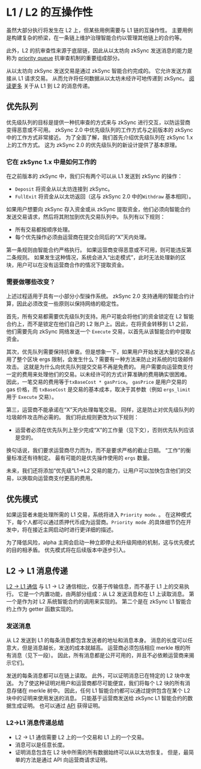 # L1 / L2 的互操作性

虽然大部分执行将发生在 L2 上，但某些用例需要与 L1 链的互操作性。 主要用例是构建复杂的桥梁，在一条链上维护治理智能合约以管理其他链上的合约等。

此外，L2 的抗审查性来源于底层链，因此从以太坊向 zkSync 发送消息的能力是称为 [priority queue](#priority-queue) 抗审查机制的重要组成部分。

从以太坊向 zkSync 发送交易是通过 zkSync 智能合约完成的。 它允许发送方直接从 L1 请求交易。 从而允许将任何数据从以太坊未经许可地传递到 zkSync。
[阅读更多](../bridging/l1-l2.md) 关于从 L1 到 L2 的消息传递。

## 优先队列

优先级队列的目标是提供一种抗审查的方式来与 zkSync 进行交互，以防运营商变得恶意或不可用。
zkSync 2.0 中优先级队列的工作方式与之前版本的 zkSync 中的工作方式非常接近。
为了全面了解，我们首先介绍优先级队列在 zkSync 1.x 上的工作方式。
这为 zkSync 2.0 的优先级队列的新设计提供了基本原理。

### 它在 zkSync 1.x 中是如何工作的

在之前版本的 zkSync 中，我们只有两个可以从 L1 发送到 zkSync 的操作：

- `Deposit` 将资金从以太坊连接到 zkSync。
- `FullExit` 将资金从以太坊返回（这与 zkSync 2.0 中的`Withdraw` 基本相同）。

如果用户想要向 zkSync 存入资金或从 zkSync 提取资金，他们必须向智能合约发送交易请求，然后将其附加到优先交易队列中。 队列有以下规则：

- 所有交易都按顺序处理。
- 每个优先操作必须由运营商在提交合同后的“X”天内处理。

第一条规则由智能合约严格执行。 如果运营商变得恶意或不可用，则可能违反第二条规则。 如果发生这种情况，系统会进入“出走模式”，此时无法处理新的区块，用户可以在没有运营商合作的情况下提取资金。

### 需要做哪些改变？

上述过程适用于具有一小部分小型操作系统。 zkSync 2.0 支持通用的智能合约计算，因此必须改变一些原则以保持网络的稳定性。

首先，所有交易都需要优先级队列支持。用户可能会将他们的资金锁定在 L2 智能合约上，而不是锁定在他们自己的 L2 账户上。因此，在将资金转移到 L1 之前，他们需要先向 zkSync 网络发送一个 `Execute` 交易，以首先从该智能合约中提取资金。

其次，优先队列需要保持抗审查。但是想象一下，如果用户开始发送大量的交易占用了整个区块 ergs 限制，会发生什么？需要有一种方法来防止对系统的垃圾邮件攻击。
这就是为什么向优先队列提交交易不再是免费的。
用户需要向运营商支付一定的费用来处理他们的交易。以未经许可的方式计算准确的费用确实很困难。
因此，一笔交易的费用等于`txBaseCost * gasPrice`。 `gasPrice` 是用户交易的 gas 价格，而 `txBaseCost` 是交易的基本成本，取决于其参数（例如 `ergs_limit` 用于 `Execute` 交易）。

第三，运营商不能承诺在“X”天内处理每笔交易。 同样，这是防止对优先级队列的垃圾邮件攻击所必需的。 我们将此规则更改为以下规则：

- 运营者必须在优先队列上至少完成“X”的工作量（见下文），否则优先队列应该是空的。

换句话说，我们要求运营商尽力而为，而不是要求严格的截止日期。 “工作”的衡量标准还有待制定。 最有可能的是优先操作使用的 `ergs` 数量。

未来，我们还将添加“优先级”L1->L2 交易的能力，让用户可以加快包含他们的交易，以换取向运营商支付更高的费用。

## 优先模式

如果运营者未能处理所需的 L1 交易，系统将进入 `Priority mode`. 。 在这种模式下，每个人都可以通过质押代币成为运营商。`Priority mode` .的具体细节仍在开发中，将在接近主网启动时进行更详细的描述。

为了降低风险，alpha 主网会启动一种立即停止和升级网络的机制，这与优先模式的目的相矛盾。 优先模式将在后续版本中逐步引入。

## L2 -> L1 消息传递

[L2 -> L1 通信](./l2-l1.md) 与 L1 -> L2 通信相比，仅基于传输信息，而不基于 L1 上的交易执行。 它是一个内置功能，由两部分组成：从 L2 发送消息和在 L1 上读取消息。 第一个是作为对 L2 系统智能合约的调用来实现的。 第二个是在 zkSync L1 智能合约上作为 getter 函数实现的。

### 发送消息

从 L2 发送到 L1 的每条消息都包含发送者的地址和消息本身。 消息的长度可以任意大，但是消息越长，发送的成本就越高。 运营商必须包括相应 merkle 根的所有消息（见下一段）。 因此，所有消息都是公开可用的，并且不必依赖运营商来揭示它们。 

发送的每条消息都可以在链上读取。 此外，可以证明消息已在特定的 L2 块中发送。 为了使这种证明对用户和运营商都尽可能便宜，我们将每个 L2 块的所有消息存储在 merkle 树中。 因此，任何 L1 智能合约都可以通过提供包含在某个 L2 块中的证明来使用发送的消息。 只能基于运营商发送给 zkSync L1 智能合约的数据生成证明。 也可以通过 [API](../../../api/api.md#zksgetl2tol1msgproof) 获得证明。

### L2->L1 消息传递总结

- L2 -> L1 通信需要 L2 上的一个交易和 L1 上的一个交易。
- 消息可以是任意长度。
- 证明消息包含在 L2 块中所需的所有数据始终可以从以太坊恢复。 但是，最简单的方法是通过 API 向运营商请求证明。

